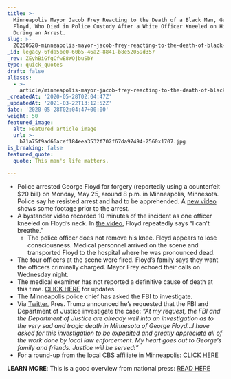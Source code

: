 ```yaml
---
title: >-
  Minneapolis Mayor Jacob Frey Reacting to the Death of a Black Man, George
  Floyd, Who Died in Police Custody After a White Officer Kneeled on His Neck
  During an Arrest.
slug: >-
  20200528-minneapolis-mayor-jacob-frey-reacting-to-the-death-of-black-man-while-a-white-officer-kneeled-on-his-neck-during-an-arrest
_id: legacy-6fda5be0-60b5-46a2-8841-b8e52059d357
_rev: ZEyhBiGfgCfwE8WOjbuSbY
type: quick_quotes
draft: false
aliases:
  - >-
    article/minneapolis-mayor-jacob-frey-reacting-to-the-death-of-black-man-while-a-white-officer-kneeled-on-his-neck-during-an-arrest/
_createdAt: '2020-05-28T02:04:47Z'
_updatedAt: '2021-03-22T13:12:52Z'
date: '2020-05-28T02:04:47+00:00'
weight: 50
featured_image:
  alt: Featured article image
  url: >-
    b71a75f9ad66acef184eea3532f702f67da97494-2560x1707.jpg
is_breaking: false
featured_quote:
  quote: This man's life matters.

---
```

* Police arrested George Floyd for forgery (reportedly using a counterfeit $20 bill) on Monday, May 25, around 8 p.m. in Minneapolis, Minnesota. Police say he resisted arrest and had to be apprehended. A [new video](https://www.cbsnews.com/video/new-video-shows-minneapolis-police-arrest-of-george-floyd-before-death/) shows some footage prior to the arrest.
* A bystander video recorded 10 minutes of the incident as one officer kneeled on Floyd’s neck. In [the video](https://www.youtube.com/watch?v=zaGmz4DPlJw&bpctr=1590633582), Floyd repeatedly says “I can’t breathe.”
  * The police officer does not remove his knee. Floyd appears to lose consciousness. Medical personnel arrived on the scene and transported Floyd to the hospital where he was pronounced dead.
* The four officers at the scene were fired. Floyd’s family says they want the officers criminally charged. Mayor Frey echoed their calls on Wednesday night.
* The medical examiner has not reported a definitive cause of death at this time. [CLICK HERE](https://www.fox9.com/news/medical-examiner-releases-report-on-george-floyd-death) for updates.
* The Minneapolis police chief has asked the FBI to investigate.
* Via [Twitter](https://twitter.com/realDonaldTrump/status/1265774767493148672?s=20), Pres. Trump announced he’s requested that the FBI and Department of Justice investigate the case: _“At my request, the FBI and the Department of Justice are already well into an investigation as to the very sad and tragic death in Minnesota of George Floyd…I have asked for this investigation to be expedited and greatly appreciate all of the work done by local law enforcement. My heart goes out to George’s family and friends. Justice will be served!”_
* For a round-up from the local CBS affiliate in Minneapolis: [CLICK HERE](https://minnesota.cbslocal.com/2020/05/26/being-black-in-america-should-not-be-a-death-sentence-officials-respond-to-george-floyds-death/)

**LEARN MORE**: This is a good overview from national press: [READ HERE](https://www.usatoday.com/story/news/nation/2020/05/27/george-floyd-protesters-clash-minneapolis-police-after-video/5264887002/)
